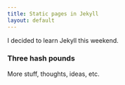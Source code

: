 ```yaml
---
title: Static pages in Jekyll
layout: default
---
```


I decided to learn Jekyll this weekend.

### Three hash pounds

More stuff, thoughts, ideas, etc.
